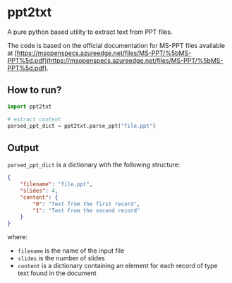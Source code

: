# ppt2txt

A pure python based utility to extract text from PPT files.

The code is based on the official documentation for MS-PPT files available at [https://msopenspecs.azureedge.net/files/MS-PPT/%5bMS-PPT%5d.pdf](https://msopenspecs.azureedge.net/files/MS-PPT/%5bMS-PPT%5d.pdf).

## How to run?

```python
import ppt2txt

# extract content
parsed_ppt_dict = ppt2txt.parse_ppt("file.ppt") 
```

## Output

`parsed_ppt_dict` is a dictionary with the following structure:

```json
{
    "filename": "file.ppt",
    "slides": 4,
    "content": {
        "0": "Text from the first record",
        "1": "Text from the second record"
    }
}
```

where:
- `filename` is the name of the input file
- `slides` is the number of slides
- `content` is a dictionary containing an element for each record of type text found in the document